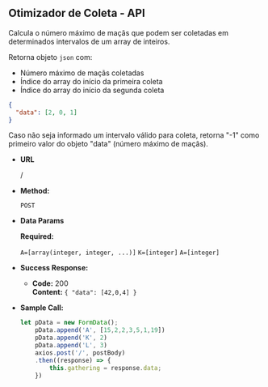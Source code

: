 **Otimizador de Coleta - API**
----
Calcula o número máximo de maçãs que podem ser coletadas em determinados intervalos de um array de inteiros.

Retorna objeto `json` com:
 - Número máximo de maçãs coletadas
 - Índice do array do início da primeira coleta
 - Índice do array do início da segunda coleta

```json
{
  "data": [2, 0, 1]
}
```

Caso não seja informado um intervalo válido para coleta, retorna "-1" como primeiro valor do objeto "data" (número máximo de maçãs).

* **URL**

  /

* **Method:**

  `POST`
  
* **Data Params**

  **Required:**

  `A=[array(integer, integer, ...)]`
  `K=[integer]`
  `A=[integer]`


* **Success Response:**

  * **Code:** 200 <br />
    **Content:** `{ "data": [42,0,4] }`
 
* **Sample Call:**

  ```javascript
  let pData = new FormData();
      pData.append('A', [15,2,2,3,5,1,19])
      pData.append('K', 2)
      pData.append('L', 3)
      axios.post('/', postBody)
      .then((response) => {
          this.gathering = response.data;          
      })
  ```
